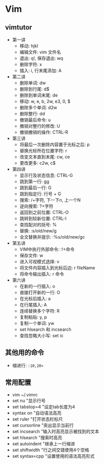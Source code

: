 # Vim

## vimtutor

- 第一讲
  - 移动: hjkl
  - 编辑文件: vim 文件名
  - 退出: q!, 保存退出: wq
  - 删除字符: x
  - 插入: i, 行末尾添加: A
- 第二讲
  - 删除单词: dw
  - 删除到行尾: d$
  - 删除到单词末尾: de
  - 移动: w, e, b, 2w, e3, 0, $
  - 删除多个单词: d2w
  - 删除整行: dd
  - 撤销最后命令: u
  - 撤销对整行的修改: U
  - 撤销撤销的操作: CTRL-R
- 第三讲
  - 将最后一次删除内容置于光标之后: p
  - 替换光标所在位置字符: r
  - 改变文本直到末尾: cw, ce
  - 更改更多: c2w, c$
- 第四讲
  - 显示行及状态信息: CTRL-G
  - 跳到第一行: gg
  - 跳到最后一行: G 
  - 跳到指定行: 行号 + G
  - 搜索: /+字符, 下一下n, 上一个N
  - 逆向搜索: ?+字符
  - 返回到之前位置: CTRL-O
  - 跳转到较新位置: CTRL-I
  - 查找配对的括号: %
  - 替换: :s/old/new/g
  - 全文替换并提示: :%s/old/new/gc
- 第五讲
  - VIM中执行外部命令: :!+命令
  - 保存文件: w
  - 进入可视模式选择: v
  - 将文件内容插入到光标后边: r fileName
  - 将命令输出插入: r 命令
- 第六讲
  - 在新的一行插入: o
  - 直接打开新的一行: O
  - 在光标后插入: a
  - 在行尾插入: A 
  - 连续替换多个字符: R
  - 复制粘贴: y, p
  - 复制一个单词: yw
  - set hlsearch 和 incsearch
  - 查找忽略大小写: set ic

## 其他用的命令

- 缩进行: `:10,20>`

## 常用配置

- vim ~/.vimrc
- set nu          "显示行号 
- set tabstop=4   "设定tab长度为4
- syntax on       "自动语法高亮
- set ruler       "打开状态栏标尺
- set cursorline  "突出显示当前行
- set incsearch   "输入时高亮显示被找到的文本
- set hlsearch    "搜索时高亮
- set autoindent  "继承上一行缩进
- set shiftwidth  "行之间交错使用4个空格
- set syntax=cpp  "设置使用的语法高亮形式


